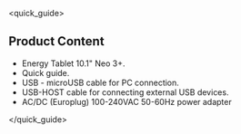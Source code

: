<quick_guide>

## Product Content
*	Energy Tablet 10.1" Neo 3+.
*	Quick guide.
*	USB - microUSB cable for PC connection.
*	USB-HOST cable for connecting external USB devices.
*	AC/DC (Europlug) 100-240VAC 50-60Hz power adapter

</quick_guide>
